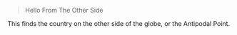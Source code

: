 > Hello From The Other Side

This finds the country on the other side of the globe, or the Antipodal Point.
